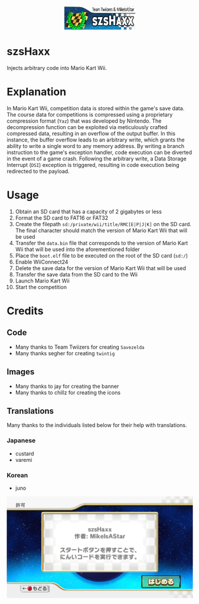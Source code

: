 <p align="center">
    <img alt="szsHaxx banner" src="./data/save/banner/img/banner.png" />
</p>

# szsHaxx

Injects arbitrary code into Mario Kart Wii.

# Explanation

In Mario Kart Wii, competition data is stored within the game's save data. The course data for competitions is compressed using a proprietary compression format (`Yaz`) that was developed by Nintendo. The decompression function can be exploited via meticulously crafted compressed data, resulting in an overflow of the output buffer. In this instance, the buffer overflow leads to an arbitrary write, which grants the ability to write a single word to any memory address. By writing a branch instruction to the game's exception handler, code execution can be diverted in the event of a game crash. Following the arbitrary write, a Data Storage Interrupt (`DSI`) exception is triggered, resulting in code execution being redirected to the payload.

# Usage

1. Obtain an SD card that has a capacity of 2 gigabytes or less
2. Format the SD card to FAT16 or FAT32
3. Create the filepath `sd:/private/wii/title/RMC[E|P|J|K]` on the SD card. The final character should match the version of Mario Kart Wii that will be used
4. Transfer the `data.bin` file that corresponds to the version of Mario Kart Wii that will be used into the aforementioned folder
5. Place the `boot.elf` file to be executed on the root of the SD card (`sd:/`)
6. Enable WiiConnect24
7. Delete the save data for the version of Mario Kart Wii that will be used
8. Transfer the save data from the SD card to the Wii
9. Launch Mario Kart Wii
10. Start the competition

# Credits

## Code

- Many thanks to Team Twiizers for creating `Savezelda`
- Many thanks segher for creating `twintig`

## Images

- Many thanks to jay for creating the banner
- Many thanks to chillz for creating the icons

## Translations

Many thanks to the individuals listed below for their help with translations.

### Japanese

- custard
- varemi

### Korean

- juno

<p align="center">
    <img alt="szsHaxx message" src="./data/img/message.png" />
</p>
